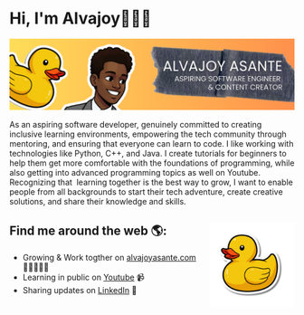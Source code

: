 # Hi, I'm Alvajoy👋🏿🦆

<img src="https://github.com/AlvajoyAsante/AlvajoyAsante/blob/main/images/banner.png" alt="Banner that says Alvajoy Asante - software engineer and content creator alongside a cartoon illustration of Alvajoy and a huge rubber ducky by his side.">

As an aspiring software developer, genuinely committed to creating inclusive learning environments, empowering the tech community through mentoring, and ensuring that everyone can learn to code. I like working with technologies like Python, C++, and Java. I create tutorials for beginners to help them get more comfortable with the foundations of programming, while also getting into advanced programming topics as well on Youtube. Recognizing that  learning together is the best way to grow, I want to enable people from all backgrounds to start their tech adventure, create creative solutions, and share their knowledge and skills.

## Find me around the web 🌎: <a href="https://ko-fi.com/alvajoyasante#"><img align="right" width="150" height="150" src="https://github.com/AlvajoyAsante/AlvajoyAsante/blob/main/images/duck.png"></a>

- Growing & Work togther on <a href="https://www.alvajoyasante.com">alvajoyasante.com</a> 🫱🏿‍🫲🏿💫
- Learning in public on <a href="https://www.youtube.com/@alvajoyasante">Youtube</a> 📹 
- Sharing updates on <a href="https://www.linkedin.com/in/alvajoy-asante/">LinkedIn</a> 💼

